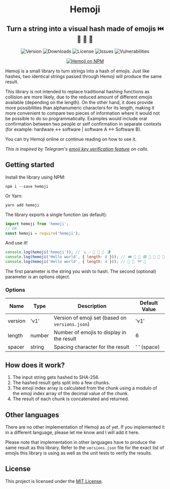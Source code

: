 <center>

# Hemoji
## Turn a string into a visual hash made of emojis ⏮️ 📁 👾 🍐
![Version](https://img.shields.io/npm/v/hemoji) ![Downloads](https://img.shields.io/npm/dt/hemoji) ![License](https://img.shields.io/npm/l/hemoji) ![Issues](https://img.shields.io/github/issues-raw/keraf/hemoji) ![Vulnerabilities](https://img.shields.io/snyk/vulnerabilities/npm/hemoji)

[![Hemoji on NPM](https://nodei.co/npm/hemoji.png?downloads=true&downloadRank=true&stars=true)](https://www.npmjs.com/package/hemoji)

</center>

Hemoji is a small library to turn strings into a hash of emojis. Just like hashes, two identical strings passed through Hemoji will produce the same result.

This library is not intended to replace traditional hashing functions as collision are more likely, due to the reduced amount of different emojis available (depending on the length). On the other hand, it does provide more possibilities than alphanumeric characters for its length, making it more convenient to compare two pieces of information where it would not be possible to do so programmatically. Examples would include oral confirmation between two people or self confirmation in separate contexts (for example: hardware <-> software | software A <-> Software B).

You can try Hemoji online or continue reading on how to use it.

_This is inspired by Telegram's [emoji key verification feature](https://telegram.org/blog/calls#secure) on calls._

## Getting started
Install the library using NPM:
```
npm i --save hemoji
```

Or Yarn:
```
yarn add hemoji
```

The library exports a single function (as default):
```javaScript
import hemoji from 'hemoji';
// OR
const hemoji = require('hemoji');
```

And use it!
```javaScript
console.log(hemoji('hemoji')); // 🪕 🎶 🦒 🎠 💝 🌗
console.log(hemoji('Hello world', { length: 8 })); // 🎟️ 🍤 🕌 🟦 📛 🔹 🔪 🚝
console.log(hemoji('Hello world', { length: 4 })); // 📌 🧾 ➿ 🥌
```

The first parameter is the string you wish to hash. The second (optional) parameter is an options object.

### Options
| Name | Type | Description | Default Value |
| --- | --- | --- | --- |
| version | 'v1' | Version of emoji set (based on `versions.json`) | 'v1' |
| length | number | Number of emojis to display in the result | 6 |
| spacer | string | Spacing character for the result | ' ' (space) |


## How does it work?
1. The input string gets hashed to SHA-256.
2. The hashed result gets split into a few chunks.
3. The emoji index array is calculated from the chunk using a modulo of the emoji index array of the decimal value of the chunk.
4. The result of each chunk is concatenated and returned.

## Other languages
There are no other implementation of Hemoji as of yet. If you implemented it in a different language, please let me know and I will add it here.

Please note that implementation in other languages have to produce the same result as this library. Refer to the `versions.json` file for the exact list of emojis this library is using as well as the unit tests to verify the results.

## License
This project is licensed under the [MIT License](http://opensource.org/licenses/MIT).
